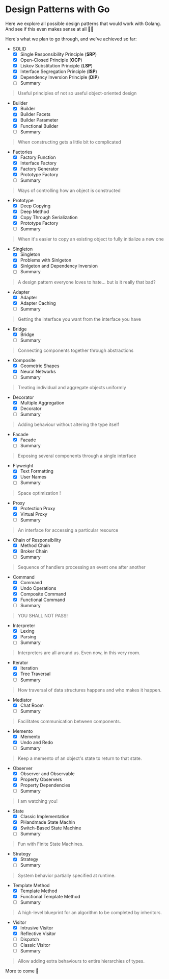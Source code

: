 # Design Patterns with Go

Here we explore all possible design patterns that would work with Golang.
And see if this even makes sense at all 👨‍🔬

Here's what we plan to go through, and we've achieved so far:

- SOLID
    - [x] Single Responsibility Principle (**SRP**)
    - [x] Open-Closed Principle (**OCP**)
    - [x] Liskov Substitution Principle (**LSP**)
    - [x] Interface Segregation Principle (**ISP**)
    - [x] Dependency Inversion Principle (**DIP**)
    - [ ] Summary 

> Useful principles of not so useful object-oriented design

- Builder
    - [x] Builder
    - [x] Builder Facets
    - [x] Builder Parameter
    - [x] Functional Builder
    - [ ] Summary 

> When constructing gets a little bit to complicated

- Factories
    - [x] Factory Function
    - [x] Interface Factory
    - [x] Factory Generator
    - [x] Prototype Factory
    - [ ] Summary 

> Ways of controlling how an object is constructed

- Prototype
    - [X] Deep Copying
    - [X] Deep Method
    - [x] Copy Through Serialization
    - [x] Prototype Factory
    - [ ] Summary 

> When it's easier to copy an existing object to fully initialize a new one

- Singleton
    - [x] Singleton
    - [x] Problems with Sinlgeton
    - [x] Sinlgeton and Dependency Inversion
    - [ ] Summary 

> A design pattern everyone loves to hate... but is it really that bad?

- Adapter
    - [x] Adapter
    - [x] Adapter Caching
    - [ ] Summary 

> Getting the interface you want from the interface you have

- Bridge
    - [x] Bridge
    - [ ] Summary 

> Connecting components together through abstractions

- Composite
    - [x] Geometric Shapes
    - [x] Neural Networks
    - [ ] Summary 

> Treating individual and aggregate objects uniformly

- Decorator
    - [x] Multiple Aggregation
    - [x] Decorator
    - [ ] Summary 

> Adding behaviour without altering the type itself

- Facade
    - [x] Facade
    - [ ] Summary 

> Exposing several components through a single interface

- Flyweight
    - [x] Text Formatting
    - [x] User Names
    - [ ] Summary 

> Space optimization !

- Proxy
    - [x] Protection Proxy
    - [x] Virtual Proxy
    - [ ] Summary 

> An interface for accessing a particular resource

- Chain of Responsibility
    - [x] Method Chain
    - [x] Broker Chain
    - [ ] Summary 

> Sequence of handlers processing an event one after another

- Command
    - [x] Command
    - [x] Undo Operations
    - [x] Composite Command
    - [x] Functional Command
    - [ ] Summary 

> YOU SHALL NOT PASS!

- Interpreter
    - [x] Lexing
    - [x] Parsing
    - [ ] Summary 

> Interpreters are all around us. Even now, in this very room.

- Iterator
    - [x] Iteration
    - [x] Tree Traversal
    - [ ] Summary 

> How traversal of data structures happens and who makes it happen.

- Mediator
    - [x] Chat Room
    - [ ] Summary 

> Facilitates communication between components.

- Memento
    - [x] Memento
    - [x] Undo and Redo
    - [ ] Summary 

> Keep a memento of an object's state to return to that state.

- Observer
    - [x] Observer and Observable
    - [x] Property Observers
    - [x] Property Dependencies
    - [ ] Summary 

> I am watching you!

- State
    - [x] Classic Implementation
    - [x] PHandmade State Machin
    - [x] Switch-Based State Machine
    - [ ] Summary 

> Fun with Finite State Machines.

- Strategy
    - [x] Strategy
    - [ ] Summary 

> System behavior partially specified at runtime.

- Template Method
    - [x] Template Method
    - [x] Functional Template Method
    - [ ] Summary 

> A high-level blueprint for an algorithm to be completed by inheritors.

- Visitor
    - [x] Intrusive Visitor
    - [x] Reflective Visitor
    - [ ] Dispatch 
    - [ ] Classic Visitor 
    - [ ] Summary 

> Allow adding extra behaviours to entire hierarchies of types.

More to come 🚀
